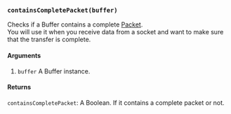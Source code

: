 ### `containsCompletePacket(buffer)`

Checks if a Buffer contains a complete [Packet](Packet.md).  
You will use it when you receive data from a socket and want to make sure that the transfer is complete.

#### Arguments

1. `buffer` A Buffer instance.


#### Returns

`containsCompletePacket`: A Boolean. If it contains a complete packet or not.
